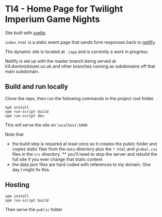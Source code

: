 # TI4 - Home Page for Twilight Imperium Game Nights

Site built with [svelte](https://svelte.technology/).

`index.html` is a static event page that sends form responses back to [netlify](https://www.netlify.com/).

The dynamic site is located at `.\app` and is currently a work in progress.

Netlify is set up with the master branch being served at ti4.dominicbisset.co.uk and other branches running as subdomains off that main subdomain.

## Build and run locally

Clone the repo, then run the following commands in the project root folder.

```
npm install
npm run-script build
npm run-script dev
```

This will serve the site on `localhost:5000`

Note that
* the build step is required at least once as it creates the public folder and copies static files from the `data` directory plus the `*.html` and `global.css` files in the `src` directory. 
** you'll need to stop the server and rebuild the full site if you ever change that static content
* the data json files are hard coded with references to my domain.  One day I might fix this.

## Hosting 
```
npm install
npm run-script build
```
Then serve the `public` folder
